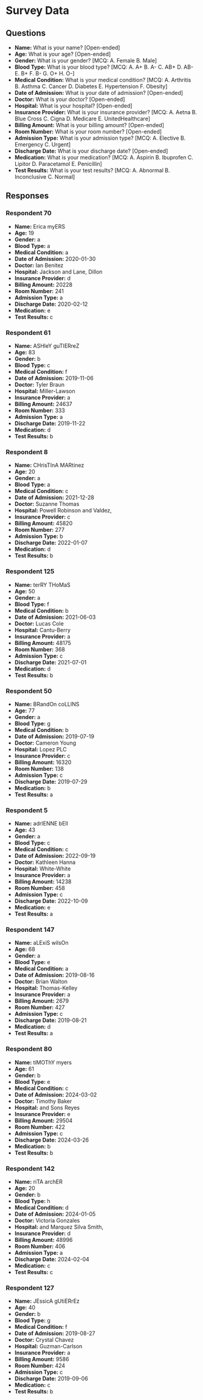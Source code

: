 # Survey Data

## Questions

- **Name:** What is your name? [Open-ended]
- **Age:** What is your age? [Open-ended]
- **Gender:** What is your gender? [MCQ: A. Female B. Male]
- **Blood Type:** What is your blood type? [MCQ: A. A+ B. A- C. AB+ D. AB- E. B+ F. B- G. O+ H. O-]
- **Medical Condition:** What is your medical condition? [MCQ: A. Arthritis B. Asthma C. Cancer D. Diabetes E. Hypertension F. Obesity]
- **Date of Admission:** What is your date of admission? [Open-ended]
- **Doctor:** What is your doctor? [Open-ended]
- **Hospital:** What is your hospital? [Open-ended]
- **Insurance Provider:** What is your insurance provider? [MCQ: A. Aetna B. Blue Cross C. Cigna D. Medicare E. UnitedHealthcare]
- **Billing Amount:** What is your billing amount? [Open-ended]
- **Room Number:** What is your room number? [Open-ended]
- **Admission Type:** What is your admission type? [MCQ: A. Elective B. Emergency C. Urgent]
- **Discharge Date:** What is your discharge date? [Open-ended]
- **Medication:** What is your medication? [MCQ: A. Aspirin B. Ibuprofen C. Lipitor D. Paracetamol E. Penicillin]
- **Test Results:** What is your test results? [MCQ: A. Abnormal B. Inconclusive C. Normal]

## Responses

### Respondent 70

- **Name:** Erica myERS
- **Age:** 19
- **Gender:** a
- **Blood Type:** a
- **Medical Condition:** a
- **Date of Admission:** 2020-01-30
- **Doctor:** Ian Benitez
- **Hospital:** Jackson and Lane, Dillon
- **Insurance Provider:** d
- **Billing Amount:** 20228
- **Room Number:** 241
- **Admission Type:** a
- **Discharge Date:** 2020-02-12
- **Medication:** e
- **Test Results:** c

### Respondent 61

- **Name:** ASHleY guTIERreZ
- **Age:** 83
- **Gender:** b
- **Blood Type:** c
- **Medical Condition:** f
- **Date of Admission:** 2019-11-06
- **Doctor:** Tyler Braun
- **Hospital:** Miller-Lawson
- **Insurance Provider:** a
- **Billing Amount:** 24637
- **Room Number:** 333
- **Admission Type:** a
- **Discharge Date:** 2019-11-22
- **Medication:** d
- **Test Results:** b

### Respondent 8

- **Name:** CHrisTInA MARtinez
- **Age:** 20
- **Gender:** a
- **Blood Type:** a
- **Medical Condition:** c
- **Date of Admission:** 2021-12-28
- **Doctor:** Suzanne Thomas
- **Hospital:** Powell Robinson and Valdez,
- **Insurance Provider:** c
- **Billing Amount:** 45820
- **Room Number:** 277
- **Admission Type:** b
- **Discharge Date:** 2022-01-07
- **Medication:** d
- **Test Results:** b

### Respondent 125

- **Name:** terRY THoMaS
- **Age:** 50
- **Gender:** a
- **Blood Type:** f
- **Medical Condition:** b
- **Date of Admission:** 2021-06-03
- **Doctor:** Lucas Cole
- **Hospital:** Cantu-Berry
- **Insurance Provider:** a
- **Billing Amount:** 48175
- **Room Number:** 368
- **Admission Type:** c
- **Discharge Date:** 2021-07-01
- **Medication:** d
- **Test Results:** b

### Respondent 50

- **Name:** BRandOn coLLINS
- **Age:** 77
- **Gender:** a
- **Blood Type:** g
- **Medical Condition:** b
- **Date of Admission:** 2019-07-19
- **Doctor:** Cameron Young
- **Hospital:** Lopez PLC
- **Insurance Provider:** c
- **Billing Amount:** 16320
- **Room Number:** 138
- **Admission Type:** c
- **Discharge Date:** 2019-07-29
- **Medication:** b
- **Test Results:** a

### Respondent 5

- **Name:** adrIENNE bEll
- **Age:** 43
- **Gender:** a
- **Blood Type:** c
- **Medical Condition:** c
- **Date of Admission:** 2022-09-19
- **Doctor:** Kathleen Hanna
- **Hospital:** White-White
- **Insurance Provider:** a
- **Billing Amount:** 14238
- **Room Number:** 458
- **Admission Type:** c
- **Discharge Date:** 2022-10-09
- **Medication:** e
- **Test Results:** a

### Respondent 147

- **Name:** aLExiS wilsOn
- **Age:** 68
- **Gender:** a
- **Blood Type:** e
- **Medical Condition:** a
- **Date of Admission:** 2019-08-16
- **Doctor:** Brian Walton
- **Hospital:** Thomas-Kelley
- **Insurance Provider:** a
- **Billing Amount:** 2679
- **Room Number:** 427
- **Admission Type:** c
- **Discharge Date:** 2019-08-21
- **Medication:** d
- **Test Results:** a

### Respondent 80

- **Name:** tiMOThY myers
- **Age:** 61
- **Gender:** b
- **Blood Type:** e
- **Medical Condition:** c
- **Date of Admission:** 2024-03-02
- **Doctor:** Timothy Baker
- **Hospital:** and Sons Reyes
- **Insurance Provider:** e
- **Billing Amount:** 29504
- **Room Number:** 422
- **Admission Type:** c
- **Discharge Date:** 2024-03-26
- **Medication:** b
- **Test Results:** b

### Respondent 142

- **Name:** riTA archER
- **Age:** 20
- **Gender:** b
- **Blood Type:** h
- **Medical Condition:** d
- **Date of Admission:** 2024-01-05
- **Doctor:** Victoria Gonzales
- **Hospital:** and Marquez Silva Smith,
- **Insurance Provider:** d
- **Billing Amount:** 48996
- **Room Number:** 406
- **Admission Type:** a
- **Discharge Date:** 2024-02-04
- **Medication:** c
- **Test Results:** c

### Respondent 127

- **Name:** JEssicA gUtiERrEz
- **Age:** 40
- **Gender:** b
- **Blood Type:** g
- **Medical Condition:** f
- **Date of Admission:** 2019-08-27
- **Doctor:** Crystal Chavez
- **Hospital:** Guzman-Carlson
- **Insurance Provider:** a
- **Billing Amount:** 9586
- **Room Number:** 424
- **Admission Type:** c
- **Discharge Date:** 2019-09-06
- **Medication:** c
- **Test Results:** b
